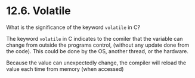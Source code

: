 # 12.6. Volatile
What is the significance of the keyword `volatile` in C?

The keyword `volatile` in C indicates to the comiler that the variable can change from outside the programs control, (without any update done from the code). This could be done by the OS, another thread, or the hardware.

Because the value can unexpectedly change, the compiler will reload the value each time from memory (when accessed)
